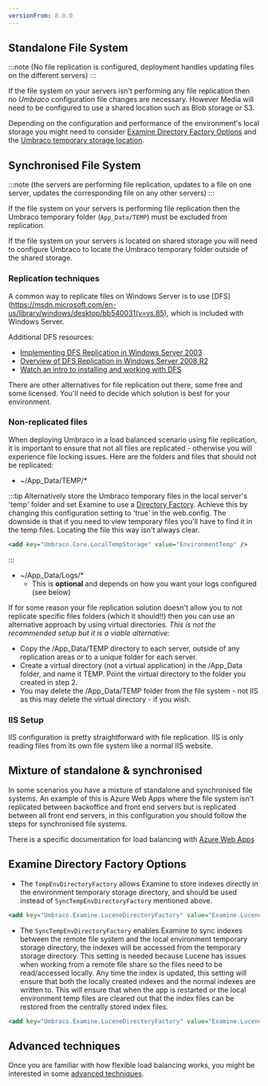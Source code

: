 ```yaml
---
versionFrom: 8.0.0
---
```


## Standalone File System 
:::note 
(No file replication is configured, deployment handles updating files on the different servers)
:::

If the file system on your servers isn't performing any file replication then no _Umbraco_ configuration file changes are necessary. However Media will need to be configured to use a shared location such as Blob storage or S3.

Depending on the configuration and performance of the environment's local storage you might need to consider [Examine Directory Factory Options](#examine-directory-factory-options) and the [Umbraco temporary storage location](../../../../Reference/Config/webconfig/index.md#umbracocorelocaltempstorage). 

## Synchronised File System 
:::note 
(the servers are performing file replication, updates to a file on one server, updates the corresponding file on any other servers)
:::

If the file system on your servers is performing file replication then the Umbraco temporary folder (`App_Data/TEMP`) must be excluded from replication.

If the file system on your servers is located on shared storage you will need to configure Umbraco to locate the Umbraco temporary folder outside of the shared storage.

### Replication techniques

A common way to replicate files on Windows Server is to use [DFS](https://msdn.microsoft.com/en-us/library/windows/desktop/bb540031(v=vs.85), which is included with Windows Server.

Additional DFS resources:

* [Implementing DFS Replication in Windows Server 2003](http://www.windowsnetworking.com/articles_tutorials/Implementing-DFS-Replication.html)
* [Overview of DFS Replication in Windows Server 2008 R2](https://technet.microsoft.com/en-us/library/cc771058.aspx)
* [Watch an intro to installing and working with DFS](https://www.youtube.com/watch?v=DYfBoUt2RVE)

There are other alternatives for file replication out there, some free and some licensed. You'll need to decide which solution is best for your environment.

### Non-replicated files

When deploying Umbraco in a load balanced scenario using file replication, it is important to ensure that not all files are replicated - otherwise you will experience file locking issues. Here are the folders and files that should not be replicated:

* ~/App_Data/TEMP/*

:::tip
Alternatively store the Umbraco temporary files in the local server's 'temp' folder and set Examine to use a [Directory Factory](#examine-directory-factory-options). Achieve this by changing this configuration setting to 'true' in the web.config. The downside is that if you need to view temporary files you'll have to find it in the temp files. Locating the file this way isn't always clear.
        
```xml
<add key="Umbraco.Core.LocalTempStorage" value="EnvironmentTemp" />
```
:::            
* ~/App_Data/Logs/*
	* This is **optional** and depends on how you want your logs configured (see below) 

If for some reason your file replication solution doesn't allow you to not replicate specific files folders (which it should!!) then you can use an alternative approach by using virtual directories. *This is not the recommended setup but it is a viable alternative:*

* Copy the /App_Data/TEMP directory to each server, outside of any replication areas or to a unique folder for each server.
* Create a virtual directory (not a virtual application) in the /App_Data folder, and name it TEMP. Point the virtual directory to the folder you created in step 2.
* You may delete the /App_Data/TEMP folder from the file system - not IIS as this may delete the virtual directory - if you wish.

### IIS Setup

IIS configuration is pretty straightforward with file replication. IIS is only reading files from its own file system like a normal IIS website.

## Mixture of standalone & synchronised

In some scenarios you have a mixture of standalone and synchronised file systems. An example of this is Azure Web Apps where the file system isn't replicated between backoffice and front end servers but is replicated between all front end servers, in this configuration you should follow the steps for synchronised file systems.

There is a specific documentation for load balancing with [Azure Web Apps](azure-web-apps.md)

## Examine Directory Factory Options
 
- The `TempEnvDirectoryFactory` allows Examine to store indexes directly in the environment temporary storage directory, and should be used instead of `SyncTempEnvDirectoryFactory` mentioned above.
```xml
<add key="Umbraco.Examine.LuceneDirectoryFactory" value="Examine.LuceneEngine.Directories.TempEnvDirectoryFactory, Examine" />
``` 
- The `SyncTempEnvDirectoryFactory` enables Examine to sync indexes between the remote file system and the local environment temporary storage directory, the indexes will be accessed from the temporary storage directory. This setting is needed because Lucene has issues when working from a remote file share so the files need to be read/accessed locally. Any time the index is updated, this setting will ensure that both the locally created indexes and the normal indexes are written to. This will ensure that when the app is restarted or the local environment temp files are cleared out that the index files can be restored from the centrally stored index files.
```xml
<add key="Umbraco.Examine.LuceneDirectoryFactory" value="Examine.LuceneEngine.Directories.SyncTempEnvDirectoryFactory, Examine" />
``` 

## Advanced techniques

Once you are familiar with how flexible load balancing works, you might be interested in some [advanced techniques](flexible-advanced.md).
